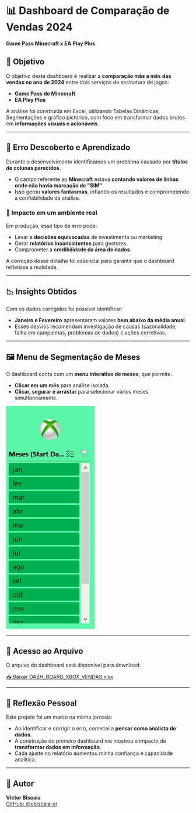 # 📊 Dashboard de Comparação de Vendas 2024  
**Game Pass Minecraft x EA Play Plus**

## 🎯 Objetivo
O objetivo deste dashboard é realizar a **comparação mês a mês das vendas no ano de 2024** entre dois serviços de assinatura de jogos:  
- **Game Pass do Minecraft**  
- **EA Play Plus**

A análise foi construída em Excel, utilizando Tabelas Dinâmicas, Segmentações e gráfico pictórico, com foco em transformar dados brutos em **informações visuais e acionáveis**.

---

## 🐞 Erro Descoberto e Aprendizado
Durante o desenvolvimento identificamos um problema causado por **títulos de colunas parecidos**.  
- O campo referente ao **Minecraft** estava **contando valores de linhas onde não havia marcação de "SIM"**.  
- Isso gerou **valores fantasmas**, inflando os resultados e comprometendo a confiabilidade da análise.

### 🔎 Impacto em um ambiente real
Em produção, esse tipo de erro pode:  
- Levar a **decisões equivocadas** de investimento ou marketing.  
- Gerar **relatórios inconsistentes** para gestores.  
- Comprometer a **credibilidade da área de dados**.  

A correção desse detalhe foi essencial para garantir que o dashboard refletisse a realidade.

---

## 📉 Insights Obtidos
Com os dados corrigidos foi possível identificar:  
- **Janeiro e Fevereiro** apresentaram valores **bem abaixo da média anual**.  
- Esses desvios recomendam investigação de causas (sazonalidade, falha em campanhas, problemas de dados) e ações corretivas.

---

## 🖼️ Menu de Segmentação de Meses
O dashboard conta com um **menu interativo de meses**, que permite:  
- **Clicar em um mês** para análise isolada.  
- **Clicar, segurar e arrastar** para selecionar vários meses simultaneamente.

![Menu de Segmentação de Meses](https://raw.githubusercontent.com/vbiscaia-ai/Dashboard-xbox/main/docs/menu_dashboard.png)

---

## 📂 Acesso ao Arquivo
O arquivo do dashboard está disponível para download:

[📥 Baixar DASH_BOARD_XBOX_VENDAS.xlsx](https://raw.githubusercontent.com/vbiscaia-ai/Dashboard-xbox/main/docs/DASH_BOARD_XBOX_VENDAS.xlsx)

---

## 🚀 Reflexão Pessoal
Este projeto foi um marco na minha jornada:  
- Ao identificar e corrigir o erro, comecei a **pensar como analista de dados**.  
- A construção do primeiro dashboard me mostrou o impacto de **transformar dados em informação**.  
- Cada ajuste no relatório aumentou minha confiança e capacidade analítica.

---

## 👤 Autor
**Victor Biscaia**  
[GitHub: @vbiscaia-ai](https://github.com/vbiscaia-ai)
